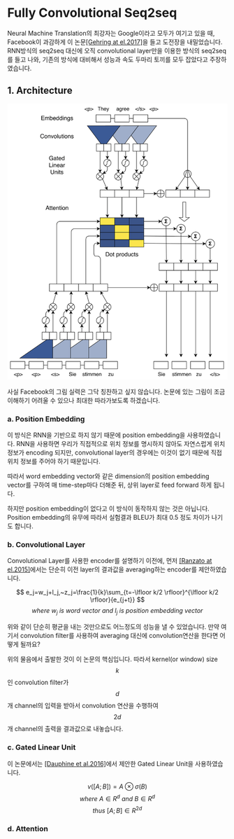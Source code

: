 # Fully Convolutional Seq2seq

Neural Machine Translation의 최강자는 Google이라고 모두가 여기고 있을 때, Facebook이 과감하게 이 논문[\[Gehring at el.2017\]](https://arxiv.org/pdf/1705.03122.pdf)을 들고 도전장을 내밀었습니다. RNN방식의 seq2seq 대신에 오직 convolutional layer만을 이용한 방식의 seq2seq를 들고 나와, 기존의 방식에 대비해서 성능과 속도 두마리 토끼를 모두 잡았다고 주장하였습니다.

## 1. Architecture

![](/assets/nmt-fconv-overview.png)

사실 Facebook의 그림 실력은 그닥 칭찬하고 싶지 않습니다. 논문에 있는 그림이 조금 이해하기 어려울 수 있으나 최대한 따라가보도록 하겠습니다.

### a. Position Embedding

이 방식은 RNN을 기반으로 하지 않기 때문에 position embedding을 사용하였습니다. RNN을 사용하면 우리가 직접적으로 위치 정보를 명시하지 않아도 자연스럽게 위치정보가 encoding 되지만, convolutional layer의 경우에는 이것이 없기 때문에 직접 위치 정보를 주어야 하기 때문입니다.

따라서 word embedding vector와 같은 dimension의 position embedding vector를 구하여 매 time-step마다 더해준 뒤, 상위 layer로 feed forward 하게 됩니다.

하지만 position embedding이 없다고 이 방식이 동작하지 않는 것은 아닙니다. Position embedding의 유무에 따라서 실험결과 BLEU가 최대 0.5 정도 차이가 나기도 합니다.

### b. Convolutional Layer

Convolutional Layer를 사용한 encoder를 설명하기 이전에, 먼저 [[Ranzato at el.2015]](https://arxiv.org/pdf/1511.06732.pdf)에서는 단순히 이전 layer의 결과값을 averaging하는 encoder를 제안하였습니다. 

$$
e_j=w_j+l_j,~z_j=\frac{1}{k}\sum_{t=-\lfloor k/2 \rfloor}^{\lfloor k/2 \rfloor}{e_{j+t}}
$$
$$
where~w_j~is~word~vector~and~l_j~is~position~embedding~vector
$$

위와 같이 단순히 평균을 내는 것만으로도 어느정도의 성능을 낼 수 있었습니다. 만약 여기서 convolution filter를 사용하여 averaging 대신에 convolution연산을 한다면 어떻게 될까요?

위의 물음에서 출발한 것이 이 논문의 핵심입니다. 따라서 kernel(or window) size $$ k $$인 convolution filter가 $$ d $$개 channel의 입력을 받아서 convolution 연산을 수행하여 $$ 2d $$개 channel의 출력을 결과값으로 내놓습니다.

### c. Gated Linear Unit

이 논문에서는 [[Dauphine et al.2016]](https://arxiv.org/pdf/1612.08083.pdf)에서 제안한 Gated Linear Unit을 사용하였습니다. 

$$
v([A;B])=A \otimes \sigma(B)
$$
$$
where~A \in R^{d}~and~B \in R^{d}
$$
$$
thus~[A;B] \in R^{2d}
$$

### d. Attention

